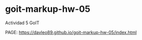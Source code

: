 # goit-markup-hw-05

Actividad 5 GoIT

PAGE: https://davleo89.github.io/goit-markup-hw-05/index.html
